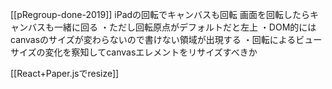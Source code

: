 
[[pRegroup-done-2019]]
iPadの回転でキャンバスも回転
画面を回転したらキャンバスも一緒に回る
・ただし回転原点がデフォルトだと左上
・DOM的にはcanvasのサイズが変わらないので書けない領域が出現する
・回転によるビューサイズの変化を察知してcanvasエレメントをリサイズすべきか

[[React+Paper.jsでresize]]

